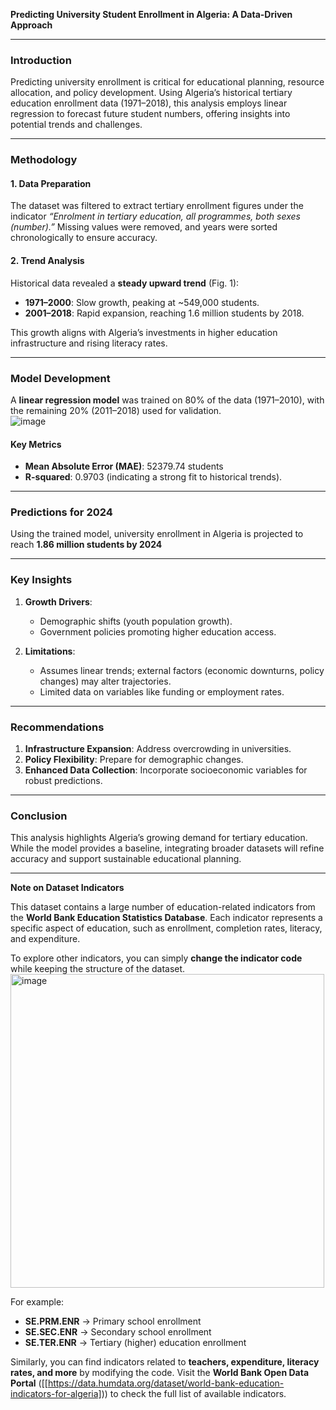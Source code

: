 **Predicting University Student Enrollment in Algeria: A Data-Driven Approach**  

---

### **Introduction**  
Predicting university enrollment is critical for educational planning, resource allocation, and policy development. Using Algeria’s historical tertiary education enrollment data (1971–2018), this analysis employs linear regression to forecast future student numbers, offering insights into potential trends and challenges.  

---

### **Methodology**  

#### **1. Data Preparation**  
The dataset was filtered to extract tertiary enrollment figures under the indicator *“Enrolment in tertiary education, all programmes, both sexes (number).”* Missing values were removed, and years were sorted chronologically to ensure accuracy.  

#### **2. Trend Analysis**  
Historical data revealed a **steady upward trend** (Fig. 1):  
- **1971–2000**: Slow growth, peaking at ~549,000 students.  
- **2001–2018**: Rapid expansion, reaching 1.6 million students by 2018.  

This growth aligns with Algeria’s investments in higher education infrastructure and rising literacy rates.  

---

### **Model Development**  
A **linear regression model** was trained on 80% of the data (1971–2010), with the remaining 20% (2011–2018) used for validation.  
![image](https://github.com/user-attachments/assets/aded7661-8e20-49ac-8ac2-d326db4b36e1)

#### **Key Metrics**  
- **Mean Absolute Error (MAE)**: 52379.74 students  
- **R-squared**: 0.9703 (indicating a strong fit to historical trends).  

---

### **Predictions for 2024**  
Using the trained model, university enrollment in Algeria is projected to reach **1.86 million students by 2024**   

---

### **Key Insights**  
1. **Growth Drivers**:  
   - Demographic shifts (youth population growth).  
   - Government policies promoting higher education access.  

2. **Limitations**:  
   - Assumes linear trends; external factors (economic downturns, policy changes) may alter trajectories.  
   - Limited data on variables like funding or employment rates.  

---

### **Recommendations**  
1. **Infrastructure Expansion**: Address overcrowding in universities.  
2. **Policy Flexibility**: Prepare for demographic changes.  
3. **Enhanced Data Collection**: Incorporate socioeconomic variables for robust predictions.  

---

### **Conclusion**  
This analysis highlights Algeria’s growing demand for tertiary education. While the model provides a baseline, integrating broader datasets will refine accuracy and support sustainable educational planning.  

---
**Note on Dataset Indicators**  

This dataset contains a large number of education-related indicators from the **World Bank Education Statistics Database**. Each indicator represents a specific aspect of education, such as enrollment, completion rates, literacy, and expenditure.  

To explore other indicators, you can simply **change the indicator code** while keeping the structure of the dataset. 
<img width="502" alt="image" src="https://github.com/user-attachments/assets/225a0100-4e9b-4856-b136-dd813c37575d" />
 

For example:  
- **SE.PRM.ENR** → Primary school enrollment  
- **SE.SEC.ENR** → Secondary school enrollment  
- **SE.TER.ENR** → Tertiary (higher) education enrollment  

Similarly, you can find indicators related to **teachers, expenditure, literacy rates, and more** by modifying the code. Visit the **World Bank Open Data Portal** ([[https://data.humdata.org/dataset/world-bank-education-indicators-for-algeria])) to check the full list of available indicators.
